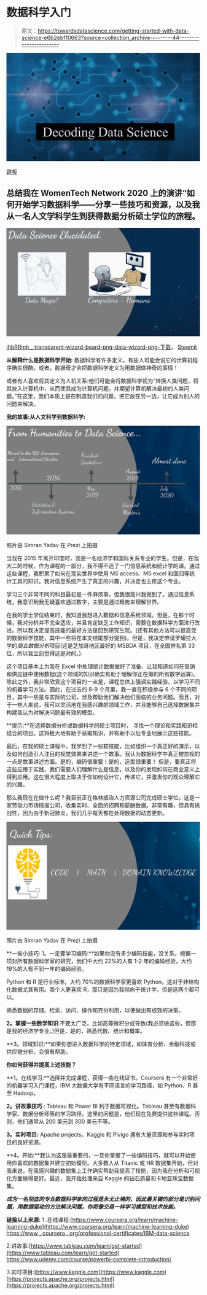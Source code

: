 # 数据科学入门

> 原文：<https://towardsdatascience.com/getting-started-with-data-science-e6b2ebf10663?source=collection_archive---------44----------------------->

![](img/4b0798d6a8d938f3dee3d3c48e3cb824.png)

[跳板](https://www.google.com/url?sa=i&url=https%3A%2F%2Fwww.springboard.com%2Fblog%2Fmachine-learning-engineer-vs-data-scientist%2F&psig=AOvVaw1qqjkKOioImqy7yavQ6T5f&ust=1592168598841000&source=images&cd=vfe&ved=0CAMQjB1qFwoTCPjAhbfY_-kCFQAAAAAdAAAAABAD)

## 总结我在 WomenTech Network 2020 上的演讲“如何开始学习数据科学——分享一些技巧和资源，以及我从一名人文学科学生到获得数据分析硕士学位的旅程。

![](img/61b8eea4a0348c6f3bc6e6136549584c.png)

[ihbRRmh _ transparent-wizard-beard-png-data-wizard-png-下载](https://www.pngitem.com/middle/ihbRRmh_transparent-wizard-beard-png-data-wizard-png-download/)， [Steemit](https://www.google.com/url?sa=i&url=https%3A%2F%2Fsteemit.com%2Fhumanbrain%2F%40souravxbox%2Fdifference-between-human-and-computer&psig=AOvVaw1mn-12vaspsgujG3l-zcya&ust=1592168121169000&source=images&cd=vfe&ved=0CAMQjB1qFwoTCLCjqNPW_-kCFQAAAAAdAAAAABAG)

**从解释什么是数据科学开始:**
数据科学有许多定义，有些人可能会说它的计算机程序确实很酷。或者，数据奇才会把数据科学定义为用数据做神奇的事情！

或者有人喜欢将其定义为人机关系:他们可能会将数据科学视为“转换人类问题，将其放入计算机中，从而使其成为计算机问题，并期望计算机解决最初的人类问题。”在这里，我们本质上是在制造我们的问题，把它放在另一边，让它成为别人的问题来解决。

**我的故事:从人文科学到数据科学:**

![](img/5f17e591b6b68d9d53d0fe97e2420a55.png)

照片由 Simran Yadav 在 Prezi 上拍摄

当我在 2015 年离开印度时，我是一名经济学和国际关系专业的学生。但是，在我大二的时候，作为课程的一部分，我不得不选了一门信息系统和统计学的课。通过这些课程，我积累了如何在现实世界中使用 MS access、MS excel 和回归等统计工具的知识。我对信息系统产生了真正的兴趣，并决定也主修这个专业。

学习三个非常不同的科目最初是一件麻烦事，但我很高兴我做到了。通过信息系统，我意识到我无疑喜欢通过数字，主要是通过趋势来理解世界。

在我的学士学位结束时，我知道我想进入数据和信息系统领域。但是，在那个时候，我对分析并不完全适应，并且肯定缺乏工作知识，需要在数据科学方面进行改进。所以我决定提高技能的最好方法是回到研究生院。(还有其他方法可以提高您的数据科学技能，其中一些将在本文结尾部分提到)。但是，我决定申请罗耀拉大学的*商业数据分析*项目(这是芝加哥地区最好的 MSBDA 项目，在全国排名第 33 位，所以我立刻觉得这是对的。).

这个项目基本上为我在 Excel 中处理统计数据做好了准备，让我知道如何在营销和供应链中使用数据(这个领域的知识确实有助于理解你正在做的所有数字运算)。除此之外，我非常欣赏这个项目的一点是，课程总体上强调实践经验，以学习不同的机器学习方法。因此，在过去的 8-9 个月里，我一直在积极参与 6 个不同的项目，其中一些是与实际的公司，涉及帮助他们解决他们面临的业务问题。而且，对于一些人来说，我可以灵活地在我感兴趣的领域工作，并且能够自己选择数据集并构建我认为对解决问题最有效的模型。

**提示:**在选择数据分析或数据科学的硕士项目时，
寻找一个理论和实践知识相结合的项目。这将极大地有助于获取知识，并有助于以后专业地展示这些技能。

最后，在我的硕士课程中，我学到了一些软技能，比如组织一个真正好的演示，以及如何创造引人注目的视觉效果来讲述一个故事。我认为数据科学中真正被忽视的一点是故事讲述方面。是的，编码很重要！是的，造型很重要！
但是，要真正将这些应用于实践，我们需要人们理解什么是信息，以及你的发现如何在商业意义上得到应用。这在很大程度上取决于你如何设计它，传递它，并激发你的观众理解它的兴趣。

那么我现在在做什么呢？我目前正在格林威治人力资源公司完成硕士学位。这是一家劳动力市场情报公司，收集实时、全面的招聘和薪酬数据。非常有趣，但具有挑战性，因为由于新冠肺炎，我们几乎每天都在处理数据的动态更新。

![](img/f20307eb1e81cea6af9a82dfba98e8c3.png)

照片由 Simran Yadav 在 Prezi 上拍摄

**一些小技巧:
1。一定要学习编码:**如果你没有多少编码技能，没关系，根据一项对所有数据科学家的研究，他们中大约 22%的人有 1-2 年的编码经验，大约 19%的人有不到一年的编码经验。

Python 和 R 是行业标准。大约 70%的数据科学家更喜欢 Python。这对于非结构化数据尤其有用。我个人更喜欢 R，那只是因为我倾向于统计学。但是这两个都可以。

熟悉数据的存储、检索、访问、操作和充分利用，以便做出有成效的决策。

**2。掌握一些数学知识**:不要太广泛，比如高等微积分或导数(我必须做这些，但那是我的经济学专业。)但是，是的，熟悉代数、统计和概率。

**3。领域知识:**如果你想进入数据科学的特定领域，如体育分析、金融科技或供应链分析，会很有帮助。

**你如何获得并提高上述技能？**

**1。在线学习:**选择并完成课程，获得一些在线证书。Coursera 有一个非常好的机器学习入门课程，IBM 大数据大学有不同语言的学习路径，如 Python、R 甚至 Hadoop。

**2。讲故事技巧** : Tableau 和 Power BI 利于数据可视化。Tableau 甚至有数据科学家、数据分析师等的学习路径。这里的问题是，他们现在免费提供这些课程。否则，他们通常从 200 美元到 300 美元不等。

**3。实时项目:** Apache projects、Kaggle 和 Pivigo 拥有大量资源和参与实时项目的良好资源。

**4。开始:**我认为这是最重要的，一旦你掌握了一些编码技巧，就可以开始使用你喜欢的数据集并建立初始模型。大多数人从 Titanic 或 HR 数据集开始，但对我来说，在我感兴趣的数据集上工作确实帮助我提高了技能，因为我在分析和可视化方面做得更好。最近，我开始处理来自 Kaggle 的钻石质量和卡地亚珠宝数据集。

***成为一名彻底的专业数据科学家的过程是永无止境的，因此最关键的部分是识别问题，用数据驱动的方法解决问题，你将像交易一样学习模型和技术技能。***

**链接以上来源:**
1 .在线课程:[https://www.coursera.org/learn/machine-learning-duke](https://www.coursera.org/learn/machine-learning-duke)
[https://www . coursera . org/professional-certificates/IBM-data-science](https://www.coursera.org/professional-certificates/ibm-data-science)

2.讲故事:[https://www.tableau.com/learn/get-started](https://www.tableau.com/learn/get-started)
https://www.udemy.com/course/powerbi-complete-introduction/

3.实时项目:[https://www.kaggle.com](https://www.kaggle.com)
[https://projects.apache.org/projects.html](https://projects.apache.org/projects.html)